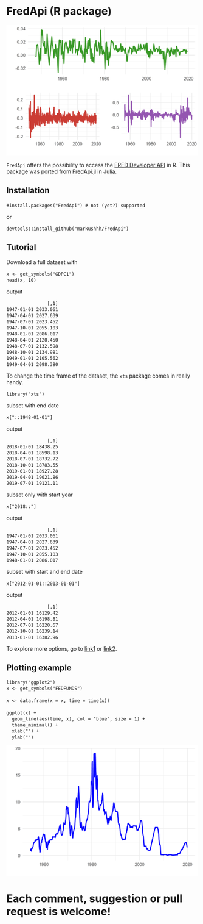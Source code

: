 # FredApi (R package)

!["logo"](logo.png)

`FredApi` offers the possibility to access the [FRED Developer API](https://research.stlouisfed.org/docs/api/) in R.
This package was ported from [FredApi.jl](https://github.com/markushhh/FredApi.jl) in Julia.

## Installation

```@R
#install.packages("FredApi") # not (yet?) supported
```

or

```@R
devtools::install_github("markushhh/FredApi")
```

## Tutorial

Download a full dataset with

```@R
x <- get_symbols("GDPC1")
head(x, 10)
```

output

```@R
               [,1]
1947-01-01 2033.061
1947-04-01 2027.639
1947-07-01 2023.452
1947-10-01 2055.103
1948-01-01 2086.017
1948-04-01 2120.450
1948-07-01 2132.598
1948-10-01 2134.981
1949-01-01 2105.562
1949-04-01 2098.380
```

To change the time frame of the dataset, the `xts`  package comes in really handy.

```@julia
library("xts")
```

subset with end date

```
x["::1948-01-01"]
```

output

```
               [,1]
2018-01-01 18438.25
2018-04-01 18598.13
2018-07-01 18732.72
2018-10-01 18783.55
2019-01-01 18927.28
2019-04-01 19021.86
2019-07-01 19121.11
```

subset only with start year

```
x["2018::"]
```

output

```
               [,1]
1947-01-01 2033.061
1947-04-01 2027.639
1947-07-01 2023.452
1947-10-01 2055.103
1948-01-01 2086.017
```

subset with start and end date

```
x["2012-01-01::2013-01-01"]
```

output

```
               [,1]
2012-01-01 16129.42
2012-04-01 16198.81
2012-07-01 16220.67
2012-10-01 16239.14
2013-01-01 16382.96
```

To explore more options, go to [link1](https://jangorecki.gitlab.io/data.table/library/xts/html/subset.xts.html) or [link2](https://jangorecki.gitlab.io/data.table/library/xts/html/xts.html).

## Plotting example

```@julia
library("ggplot2")
x <- get_symbols("FEDFUNDS")

x <- data.frame(x = x, time = time(x))

ggplot(x) +
  geom_line(aes(time, x), col = "blue", size = 1) +
  theme_minimal() + 
  xlab("") +
  ylab("")
```

!["plot"](plot.png)

# Each comment, suggestion or pull request is welcome!